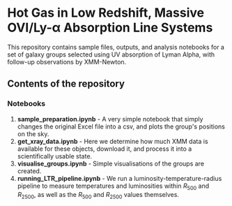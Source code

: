 # Hot Gas in Low Redshift, Massive OVI/Ly-α Absorption Line Systems

This repository contains sample files, outputs, and analysis notebooks for a set of galaxy groups selected using UV absorption of Lyman Alpha, with follow-up observations by XMM-Newton.

## Contents of the repository

### Notebooks
1. **sample_preparation.ipynb** - A very simple notebook that simply changes the original Excel file into a csv, and plots the group's positions on the sky.
2. **get_xray_data.ipynb** - Here we determine how much XMM data is available for these objects, download it, and process it into a scientifically usable state.
3. **visualise_groups.ipynb** - Simple visualisations of the groups are created.
4. **running_LTR_pipeline.ipynb** - We run a luminosity-temperature-radius pipeline to measure temperatures and luminosities within $R_{500}$ and $R_{2500}$, as well as the $R_{500}$ and $R_{2500}$ values themselves.